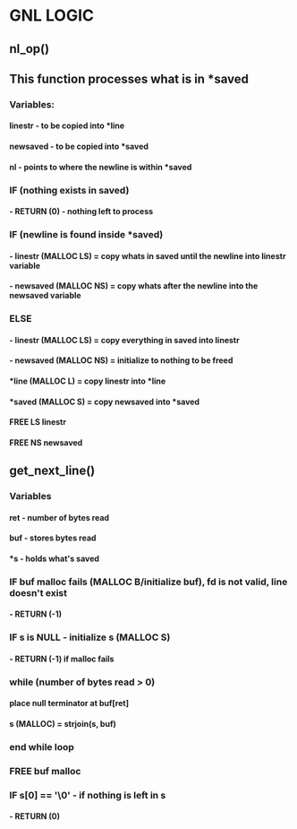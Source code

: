 # GNL LOGIC

## nl_op()
## This function processes what is in *saved

### Variables: 
#### linestr - to be copied into *line
#### newsaved - to be copied into *saved
#### nl - points to where the newline is within *saved

### IF (nothing exists in saved) 
#### - RETURN (0) - nothing left to process

### IF (newline is found inside *saved)
#### - linestr (MALLOC LS) = copy whats in saved until the newline into linestr variable
#### - newsaved (MALLOC NS) = copy whats after the newline into the newsaved variable
### ELSE 
#### - linestr (MALLOC LS) = copy everything in saved into linestr
#### - newsaved (MALLOC NS) = initialize to nothing to be freed

#### *line (MALLOC L) = copy linestr into *line
#### *saved (MALLOC S) = copy newsaved into *saved
#### FREE LS linestr
#### FREE NS newsaved

## get_next_line()

### Variables
#### ret - number of bytes read
#### buf - stores bytes read
#### *s - holds what's saved

### IF buf malloc fails (MALLOC B/initialize buf), fd is not valid, line doesn't exist
#### - RETURN (-1) 

### IF s is NULL - initialize s (MALLOC S)
#### - RETURN (-1) if malloc fails

### while (number of bytes read > 0) 
#### place null terminator at buf[ret]
#### s (MALLOC) = strjoin(s, buf)
### end while loop

### FREE buf malloc

### IF s[0] == '\0' - if nothing is left in s 
#### - RETURN (0) 